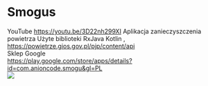 # Smogus
YouTube 
https://youtu.be/3D22nh299XI
Aplikacja zanieczyszczenia powietrza
Użyte biblioteki RxJava
Kotlin ,
 https://powietrze.gios.gov.pl/pjp/content/api
<br>
Sklep Google
<br>
https://play.google.com/store/apps/details?id=com.anioncode.smogu&gl=PL
<br>
<img src="https://anioncode.pl/wp-content/uploads/2020/03/image4537-0-768x355.png"/>
